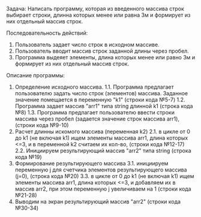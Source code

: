 Задача: Написать программу, которая из введенного массива строк выбирает строки, длинна которых менее или равна 3м и формирует из них отдельный массив строк.

Последовательность действий:
1. Пользователь задает число строк в исходном массиве.
2. Пользователь вводит массив строк заданной длины через пробел.
3. Программа выдеяет элементы, длина которых менее или равно 3м и формирует из них отдельный массив строк.

Описание программы:
1. Определение исходного массива.
1.1. Программа предлагает пользователю задать число строк (элементов) массива. Заданное значение помещается в переменную "k1" (строки кода №5-7)
1.2. Программа задает массив "arr1" типа string длинной k1 (строка кода №8)
1.3. Программа предлагает пользователю ввести строки массива через пробел (задается значение строк массива arr1), (строки кода №9-10)
2. Расчет длинны искомого массива (переменная k2)
2.1. в цикле от 0 до k1 (не включая k1) ищем элементы массива arr1, длина которых <=3, и в переменной k2 считаем их кол-во, (строки кода №12-17)
2.2. Инициируем результирующий массив "arr2" типа string (строка кода №19)
3. Формирование результирующего массива
3.1. инициируем переменную j для счетчика элементов результирующего массива (j=0), (строка кода №20)
3.3. в цикле от 0 до k1 (не включая k1) ищем элементы массива arr1, длина которых <=3, и добавляем их в массив arr2, при этом переменную j увеличиваем на 1 (строки кода №21-28)
4. Выводим на экран результирующий массив "arr2" (строки кода №30-34)